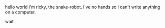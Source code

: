 hello world
i'm ricky, the snake-robot. i've no hands so i can't write anything on a computer. 




wait
